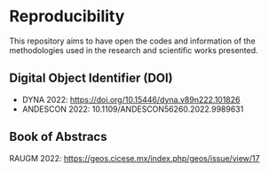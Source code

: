 # Reproducibility
This repository aims to have open the codes and information of the methodologies used in the research and scientific works presented.

## Digital Object Identifier (DOI)
- DYNA 2022: https://doi.org/10.15446/dyna.v89n222.101826
- ANDESCON 2022: 10.1109/ANDESCON56260.2022.9989631

## Book of Abstracs
RAUGM 2022: https://geos.cicese.mx/index.php/geos/issue/view/17
